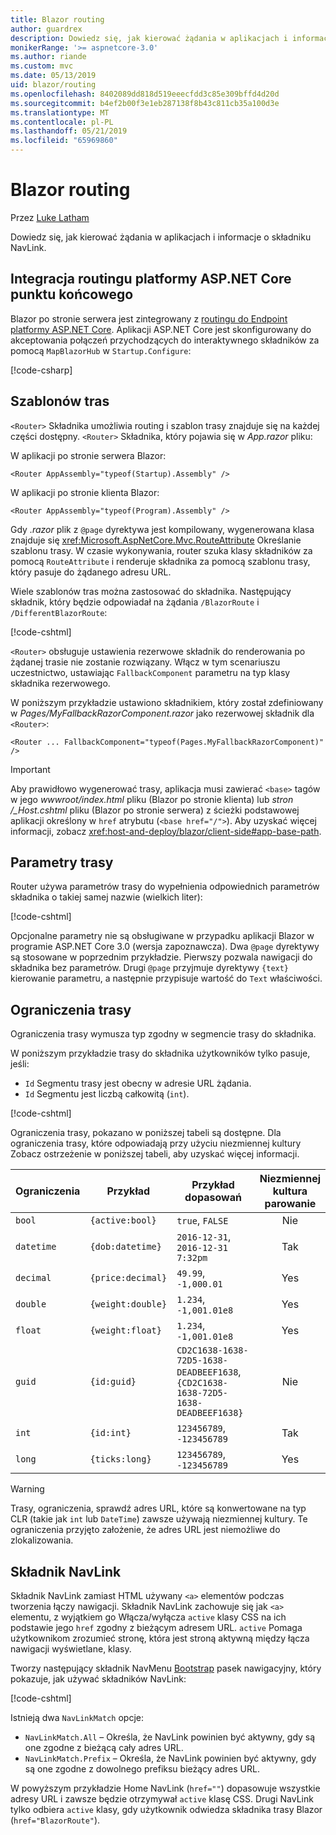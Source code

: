 ```yaml
---
title: Blazor routing
author: guardrex
description: Dowiedz się, jak kierować żądania w aplikacjach i informacje o składniku NavLink.
monikerRange: '>= aspnetcore-3.0'
ms.author: riande
ms.custom: mvc
ms.date: 05/13/2019
uid: blazor/routing
ms.openlocfilehash: 8402089dd818d519eeecfdd3c85e309bffd4d20d
ms.sourcegitcommit: b4ef2b00f3e1eb287138f8b43c811cb35a100d3e
ms.translationtype: MT
ms.contentlocale: pl-PL
ms.lasthandoff: 05/21/2019
ms.locfileid: "65969860"
---
```

# <a name="blazor-routing"></a>Blazor routing

Przez [Luke Latham](https://github.com/guardrex)

Dowiedz się, jak kierować żądania w aplikacjach i informacje o składniku NavLink.

## <a name="aspnet-core-endpoint-routing-integration"></a>Integracja routingu platformy ASP.NET Core punktu końcowego

Blazor po stronie serwera jest zintegrowany z [routingu do Endpoint platformy ASP.NET Core](xref:fundamentals/routing). Aplikacji ASP.NET Core jest skonfigurowany do akceptowania połączeń przychodzących do interaktywnego składników za pomocą `MapBlazorHub` w `Startup.Configure`:

[!code-csharp[](routing/samples_snapshot/3.x/Startup.cs?highlight=5)]

## <a name="route-templates"></a>Szablonów tras

`<Router>` Składnika umożliwia routing i szablon trasy znajduje się na każdej części dostępny. `<Router>` Składnika, który pojawia się w *App.razor* pliku:

W aplikacji po stronie serwera Blazor:

```cshtml
<Router AppAssembly="typeof(Startup).Assembly" />
```

W aplikacji po stronie klienta Blazor:

```cshtml
<Router AppAssembly="typeof(Program).Assembly" />
```

Gdy *.razor* plik z `@page` dyrektywa jest kompilowany, wygenerowana klasa znajduje się <xref:Microsoft.AspNetCore.Mvc.RouteAttribute> Określanie szablonu trasy. W czasie wykonywania, router szuka klasy składników za pomocą `RouteAttribute` i renderuje składnika za pomocą szablonu trasy, który pasuje do żądanego adresu URL.

Wiele szablonów tras można zastosować do składnika. Następujący składnik, który będzie odpowiadał na żądania `/BlazorRoute` i `/DifferentBlazorRoute`:

[!code-cshtml[](common/samples/3.x/BlazorSample/Pages/BlazorRoute.razor?name=snippet_BlazorRoute)]

`<Router>` obsługuje ustawienia rezerwowe składnik do renderowania po żądanej trasie nie zostanie rozwiązany. Włącz w tym scenariuszu uczestnictwo, ustawiając `FallbackComponent` parametru na typ klasy składnika rezerwowego.

W poniższym przykładzie ustawiono składnikiem, który został zdefiniowany w *Pages/MyFallbackRazorComponent.razor* jako rezerwowej składnik dla `<Router>`:

```cshtml
<Router ... FallbackComponent="typeof(Pages.MyFallbackRazorComponent)" />
```

> [!IMPORTANT]
> Aby prawidłowo wygenerować trasy, aplikacja musi zawierać `<base>` tagów w jego *wwwroot/index.html* pliku (Blazor po stronie klienta) lub *stron /\_Host.cshtml* pliku (Blazor po stronie serwera) z ścieżki podstawowej aplikacji określony w `href` atrybutu (`<base href="/">`). Aby uzyskać więcej informacji, zobacz <xref:host-and-deploy/blazor/client-side#app-base-path>.

## <a name="route-parameters"></a>Parametry trasy

Router używa parametrów trasy do wypełnienia odpowiednich parametrów składnika o takiej samej nazwie (wielkich liter):

[!code-cshtml[](common/samples/3.x/BlazorSample/Pages/RouteParameter.razor?name=snippet_RouteParameter&highlight=2,7-8)]

Opcjonalne parametry nie są obsługiwane w przypadku aplikacji Blazor w programie ASP.NET Core 3.0 (wersja zapoznawcza). Dwa `@page` dyrektywy są stosowane w poprzednim przykładzie. Pierwszy pozwala nawigacji do składnika bez parametrów. Drugi `@page` przyjmuje dyrektywy `{text}` kierowanie parametru, a następnie przypisuje wartość do `Text` właściwości.

## <a name="route-constraints"></a>Ograniczenia trasy

Ograniczenia trasy wymusza typ zgodny w segmencie trasy do składnika.

W poniższym przykładzie trasy do składnika użytkowników tylko pasuje, jeśli:

* `Id` Segmentu trasy jest obecny w adresie URL żądania.
* `Id` Segmentu jest liczbą całkowitą (`int`).

[!code-cshtml[](routing/samples_snapshot/3.x/Constraint.razor?highlight=1)]

Ograniczenia trasy, pokazano w poniższej tabeli są dostępne. Dla ograniczenia trasy, które odpowiadają przy użyciu niezmiennej kultury Zobacz ostrzeżenie w poniższej tabeli, aby uzyskać więcej informacji.

| Ograniczenia | Przykład           | Przykład dopasowań                                                                  | Niezmiennej<br>kultura<br>parowanie |
| ---------- | ----------------- | -------------------------------------------------------------------------------- | :------------------------------: |
| `bool`     | `{active:bool}`   | `true`, `FALSE`                                                                  | Nie                               |
| `datetime` | `{dob:datetime}`  | `2016-12-31`, `2016-12-31 7:32pm`                                                | Tak                              |
| `decimal`  | `{price:decimal}` | `49.99`, `-1,000.01`                                                             | Yes                              |
| `double`   | `{weight:double}` | `1.234`, `-1,001.01e8`                                                           | Yes                              |
| `float`    | `{weight:float}`  | `1.234`, `-1,001.01e8`                                                           | Yes                              |
| `guid`     | `{id:guid}`       | `CD2C1638-1638-72D5-1638-DEADBEEF1638`, `{CD2C1638-1638-72D5-1638-DEADBEEF1638}` | Nie                               |
| `int`      | `{id:int}`        | `123456789`, `-123456789`                                                        | Tak                              |
| `long`     | `{ticks:long}`    | `123456789`, `-123456789`                                                        | Yes                              |

> [!WARNING]
> Trasy, ograniczenia, sprawdź adres URL, które są konwertowane na typ CLR (takie jak `int` lub `DateTime`) zawsze używają niezmiennej kultury. Te ograniczenia przyjęto założenie, że adres URL jest niemożliwe do zlokalizowania.

## <a name="navlink-component"></a>Składnik NavLink

Składnik NavLink zamiast HTML używany `<a>` elementów podczas tworzenia łączy nawigacji. Składnik NavLink zachowuje się jak `<a>` elementu, z wyjątkiem go Włącza/wyłącza `active` klasy CSS na ich podstawie jego `href` zgodny z bieżącym adresem URL. `active` Pomaga użytkownikom zrozumieć stronę, która jest stroną aktywną między łącza nawigacji wyświetlane, klasy.

Tworzy następujący składnik NavMenu [Bootstrap](https://getbootstrap.com/docs/) pasek nawigacyjny, który pokazuje, jak używać składników NavLink:

[!code-cshtml[](common/samples/3.x/BlazorSample/Shared/NavMenu.razor?name=snippet_NavLinks&highlight=4-6,9-11)]

Istnieją dwa `NavLinkMatch` opcje:

* `NavLinkMatch.All` &ndash; Określa, że NavLink powinien być aktywny, gdy są one zgodne z bieżącą cały adres URL.
* `NavLinkMatch.Prefix` &ndash; Określa, że NavLink powinien być aktywny, gdy są one zgodne z dowolnego prefiksu bieżący adres URL.

W powyższym przykładzie Home NavLink (`href=""`) dopasowuje wszystkie adresy URL i zawsze będzie otrzymywał `active` klasę CSS. Drugi NavLink tylko odbiera `active` klasy, gdy użytkownik odwiedza składnika trasy Blazor (`href="BlazorRoute"`).
